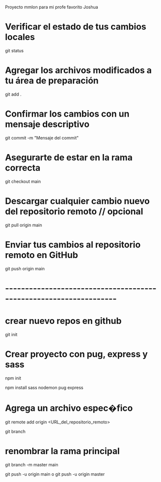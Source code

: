 Proyecto mmlon para mi profe favorito Joshua


# Verificar el estado de tus cambios locales
git status

# Agregar los archivos modificados a tu área de preparación
git add .

# Confirmar los cambios con un mensaje descriptivo
git commit -m "Mensaje del commit"

# Asegurarte de estar en la rama correcta
git checkout main

# Descargar cualquier cambio nuevo del repositorio remoto  // opcional
git pull origin main

# Enviar tus cambios al repositorio remoto en GitHub
git push origin main

# ------------------------------------------------------------------

# crear nuevo repos en github

git init

# Crear proyecto con pug, express y sass

npm init

npm install sass nodemon pug express

# Agrega un archivo espec�fico

git remote add origin <URL_del_repositorio_remoto>

git branch

# renombrar la rama principal

git branch -m master main  


git push -u origin main
o
git push -u origin master


